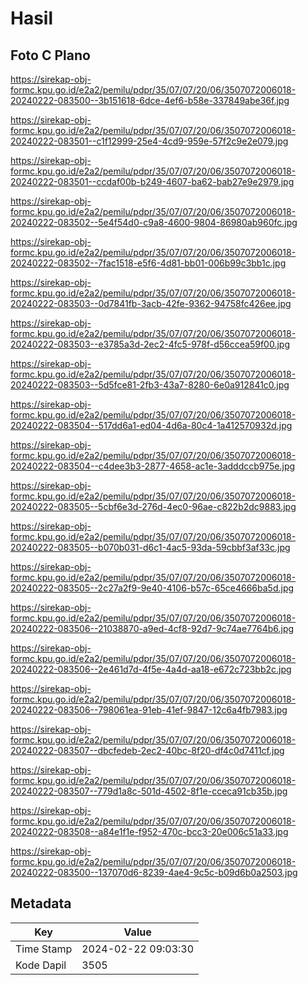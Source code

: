 # Hasil

## Foto C Plano

https://sirekap-obj-formc.kpu.go.id/e2a2/pemilu/pdpr/35/07/07/20/06/3507072006018-20240222-083500--3b151618-6dce-4ef6-b58e-337849abe36f.jpg

https://sirekap-obj-formc.kpu.go.id/e2a2/pemilu/pdpr/35/07/07/20/06/3507072006018-20240222-083501--c1f12999-25e4-4cd9-959e-57f2c9e2e079.jpg

https://sirekap-obj-formc.kpu.go.id/e2a2/pemilu/pdpr/35/07/07/20/06/3507072006018-20240222-083501--ccdaf00b-b249-4607-ba62-bab27e9e2979.jpg

https://sirekap-obj-formc.kpu.go.id/e2a2/pemilu/pdpr/35/07/07/20/06/3507072006018-20240222-083502--5e4f54d0-c9a8-4600-9804-86980ab960fc.jpg

https://sirekap-obj-formc.kpu.go.id/e2a2/pemilu/pdpr/35/07/07/20/06/3507072006018-20240222-083502--7fac1518-e5f6-4d81-bb01-006b99c3bb1c.jpg

https://sirekap-obj-formc.kpu.go.id/e2a2/pemilu/pdpr/35/07/07/20/06/3507072006018-20240222-083503--0d7841fb-3acb-42fe-9362-94758fc426ee.jpg

https://sirekap-obj-formc.kpu.go.id/e2a2/pemilu/pdpr/35/07/07/20/06/3507072006018-20240222-083503--e3785a3d-2ec2-4fc5-978f-d56ccea59f00.jpg

https://sirekap-obj-formc.kpu.go.id/e2a2/pemilu/pdpr/35/07/07/20/06/3507072006018-20240222-083503--5d5fce81-2fb3-43a7-8280-6e0a912841c0.jpg

https://sirekap-obj-formc.kpu.go.id/e2a2/pemilu/pdpr/35/07/07/20/06/3507072006018-20240222-083504--517dd6a1-ed04-4d6a-80c4-1a412570932d.jpg

https://sirekap-obj-formc.kpu.go.id/e2a2/pemilu/pdpr/35/07/07/20/06/3507072006018-20240222-083504--c4dee3b3-2877-4658-ac1e-3adddccb975e.jpg

https://sirekap-obj-formc.kpu.go.id/e2a2/pemilu/pdpr/35/07/07/20/06/3507072006018-20240222-083505--5cbf6e3d-276d-4ec0-96ae-c822b2dc9883.jpg

https://sirekap-obj-formc.kpu.go.id/e2a2/pemilu/pdpr/35/07/07/20/06/3507072006018-20240222-083505--b070b031-d6c1-4ac5-93da-59cbbf3af33c.jpg

https://sirekap-obj-formc.kpu.go.id/e2a2/pemilu/pdpr/35/07/07/20/06/3507072006018-20240222-083505--2c27a2f9-9e40-4106-b57c-65ce4666ba5d.jpg

https://sirekap-obj-formc.kpu.go.id/e2a2/pemilu/pdpr/35/07/07/20/06/3507072006018-20240222-083506--21038870-a9ed-4cf8-92d7-9c74ae7764b6.jpg

https://sirekap-obj-formc.kpu.go.id/e2a2/pemilu/pdpr/35/07/07/20/06/3507072006018-20240222-083506--2e461d7d-4f5e-4a4d-aa18-e672c723bb2c.jpg

https://sirekap-obj-formc.kpu.go.id/e2a2/pemilu/pdpr/35/07/07/20/06/3507072006018-20240222-083506--798061ea-91eb-41ef-9847-12c6a4fb7983.jpg

https://sirekap-obj-formc.kpu.go.id/e2a2/pemilu/pdpr/35/07/07/20/06/3507072006018-20240222-083507--dbcfedeb-2ec2-40bc-8f20-df4c0d7411cf.jpg

https://sirekap-obj-formc.kpu.go.id/e2a2/pemilu/pdpr/35/07/07/20/06/3507072006018-20240222-083507--779d1a8c-501d-4502-8f1e-cceca91cb35b.jpg

https://sirekap-obj-formc.kpu.go.id/e2a2/pemilu/pdpr/35/07/07/20/06/3507072006018-20240222-083508--a84e1f1e-f952-470c-bcc3-20e006c51a33.jpg

https://sirekap-obj-formc.kpu.go.id/e2a2/pemilu/pdpr/35/07/07/20/06/3507072006018-20240222-083500--137070d6-8239-4ae4-9c5c-b09d6b0a2503.jpg


## Metadata

| Key        | Value               |
| ---------- | ------------------- |
| Time Stamp | 2024-02-22 09:03:30 |
| Kode Dapil | 3505                |



